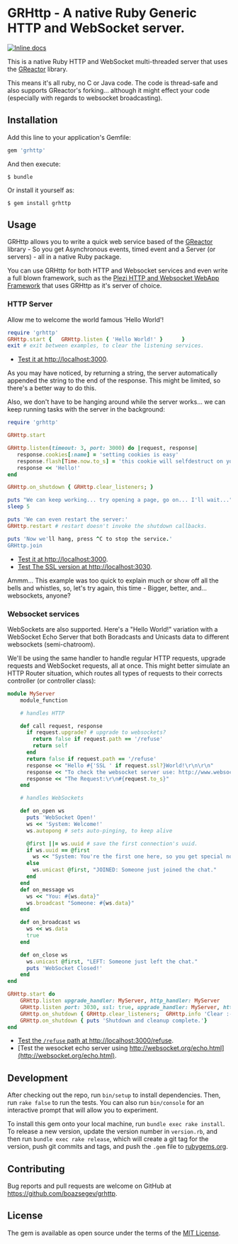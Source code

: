 # GRHttp - A native Ruby Generic HTTP and WebSocket server.
[![Inline docs](http://inch-ci.org/github/boazsegev/GRHttp.svg?branch=master)](http://www.rubydoc.info/github/boazsegev/GRHttp/master)

This is a native Ruby HTTP and WebSocket multi-threaded server that uses the [GReactor](https://github.com/boazsegev/GReactor) library.

This means it's all ruby, no C or Java code. The code is thread-safe and also supports GReactor's forking... although it might effect your code (especially with regards to websocket broadcasting).

## Installation

Add this line to your application's Gemfile:

```ruby
gem 'grhttp'
```

And then execute:

    $ bundle

Or install it yourself as:

    $ gem install grhttp

## Usage

GRHttp allows you to write a quick web service based of the [GReactor](https://github.com/boazsegev/GReactor) library - So you get Asynchronous events, timed event and a Server (or servers) - all in a native Ruby package.

You can use GRHttp for both HTTP and Websocket services and even write a full blown framework, such as the [Plezi HTTP and Websocket WebApp Framework](https://github.com/boazsegev/plezi) that uses GRHttp as it's server of choice.

### HTTP Server

Allow me to welcome the world famous 'Hello World'!

```ruby
require 'grhttp'
GRHttp.start {   GRHttp.listen { 'Hello World!' }      }
exit # exit between examples, to clear the listening services.
```

* [Test it at http://localhost:3000](http://localhost:3000).

As you may have noticed, by returning a string, the server automatically appended the string to the end of the response. This might be limited, so there's a better way to do this.

Also, we don't have to be hanging around while the server works... we can keep running tasks with the server in the background:

```ruby
require 'grhttp'

GRHttp.start

GRHttp.listen(timeout: 3, port: 3000) do |request, response|
   response.cookies[:name] = 'setting cookies is easy'
   response.flash[Time.now.to_s] = 'this cookie will selfdestruct on your next visit.'
   response << 'Hello!'
end

GRHttp.on_shutdown { GRHttp.clear_listeners; }

puts "We can keep working... try opening a page, go on... I'll wait..."
sleep 5

puts 'We can even restart the server:'
GRHttp.restart # restart doesn't invoke the shutdown callbacks.

puts 'Now we'll hang, press ^C to stop the service.'
GRHttp.join

```

* [Test it at http://localhost:3000](http://localhost:3000).
* [Test The SSL version at http://localhost:3030](http://localhost:3030).

Ammm... This example was too quick to explain much or show off all the bells and whistles, so, let's try again, this time - Bigger, better, and... websockets, anyone?

### Websocket services

WebSockets are also supported. Here's a "Hello World!" variation with a WebSocket Echo Server that both Boradcasts and Unicasts data to different websockets (semi-chatroom).

We'll be using the same handler to handle regular HTTP requests, upgrade requests and WebSocket requests, all at once. This might better simulate an HTTP Router situation, which routes all types of requests to their corrects controller (or controller class):

```ruby
module MyServer
    module_function

    # handles HTTP

    def call request, response
      if request.upgrade? # upgrade to websockets?
        return false if request.path == '/refuse'
        return self
      end
      return false if request.path == '/refuse'
      response << "Hello #{'SSL ' if request.ssl?}World!\r\n\r\n"
      response << "To check the websocket server use: http://www.websocket.org/echo.html\r\n\r\n"
      response << "The Request:\r\n#{request.to_s}"
    end

    # handles WebSockets

    def on_open ws
      puts 'WebSocket Open!'
      ws << 'System: Welcome!'
      ws.autopong # sets auto-pinging, to keep alive

      @first ||= ws.uuid # save the first connection's uuid.
      if ws.uuid == @first
        ws << "System: You're the first one here, so you get special notifications :-)"
      else
        ws.unicast @first, "JOINED: Someone just joined the chat."
      end
    end
    def on_message ws
      ws << "You: #{ws.data}"
      ws.broadcast "Someone: #{ws.data}"
    end

    def on_broadcast ws
      ws << ws.data
      true
    end

    def on_close ws
      ws.unicast @first, "LEFT: Someone just left the chat."
      puts 'WebSocket Closed!'
    end
end

GRHttp.start do
    GRHttp.listen upgrade_handler: MyServer, http_handler: MyServer
    GRHttp.listen port: 3030, ssl: true, upgrade_handler: MyServer, http_handler: MyServer
    GRHttp.on_shutdown { GRHttp.clear_listeners;  GRHttp.info 'Clear :-)'}
    GRHttp.on_shutdown { puts 'Shutdown and cleanup complete.'}
end
```

* [Test the `/refuse` path at http://localhost:3000/refuse](http://localhost:3000/refuse).
* [Test the wesocket echo server using http://websocket.org/echo.html](http://websocket.org/echo.html).

## Development

After checking out the repo, run `bin/setup` to install dependencies. Then, run `rake false` to run the tests. You can also run `bin/console` for an interactive prompt that will allow you to experiment.

To install this gem onto your local machine, run `bundle exec rake install`. To release a new version, update the version number in `version.rb`, and then run `bundle exec rake release`, which will create a git tag for the version, push git commits and tags, and push the `.gem` file to [rubygems.org](https://rubygems.org).

## Contributing

Bug reports and pull requests are welcome on GitHub at https://github.com/boazsegev/grhttp.


## License

The gem is available as open source under the terms of the [MIT License](http://opensource.org/licenses/MIT).

